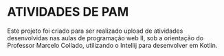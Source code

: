 # ATIVIDADES DE PAM

Este projeto foi criado para ser realizado upload  de atividades desenvolvidas nas aulas de programação web II, sob a orientação do Professor Marcelo Collado, utilizando o Intellij para desenvolver em Kotlin.
